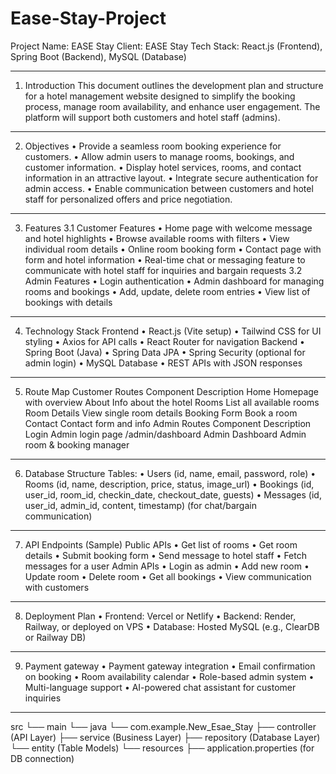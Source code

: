 # Ease-Stay-Project

Project Name: EASE Stay
Client: EASE Stay
Tech Stack: React.js (Frontend), Spring Boot (Backend), MySQL (Database)
________________________________________
1. Introduction
This document outlines the development plan and structure for a hotel management website designed to simplify the booking process, manage room availability, and enhance user engagement. The platform will support both customers and hotel staff (admins).
________________________________________
2. Objectives
•	Provide a seamless room booking experience for customers.
•	Allow admin users to manage rooms, bookings, and customer information.
•	Display hotel services, rooms, and contact information in an attractive layout.
•	Integrate secure authentication for admin access.
•	Enable communication between customers and hotel staff for personalized offers and price negotiation.
________________________________________
3. Features
3.1 Customer Features
•	Home page with welcome message and hotel highlights
•	Browse available rooms with filters
•	View individual room details
•	Online room booking form
•	Contact page with form and hotel information
•	Real-time chat or messaging feature to communicate with hotel staff for inquiries and bargain requests
3.2 Admin Features
•	Login authentication
•	Admin dashboard for managing rooms and bookings
•	Add, update, delete room entries
•	View list of bookings with details
________________________________________
4. Technology Stack
Frontend
•	React.js (Vite setup)
•	Tailwind CSS for UI styling
•	Axios for API calls
•	React Router for navigation
Backend
•	Spring Boot (Java)
•	Spring Data JPA
•	Spring Security (optional for admin login)
•	MySQL Database
•	REST APIs with JSON responses
________________________________________
5. Route Map
Customer Routes
	Component	Description
Home	                   Homepage with overview
About	                        Info about the hotel
	Rooms	List all available rooms
	Room Details	 View single room details
	Booking Form                   	Book a room
	Contact	Contact form and info
Admin Routes
Component	Description
Login	Admin login page
/admin/dashboard	Admin Dashboard	Admin room & booking manager
________________________________________
6. Database Structure
Tables:
•	Users (id, name, email, password, role)
•	Rooms (id, name, description, price, status, image_url)
•	Bookings (id, user_id, room_id, checkin_date, checkout_date, guests)
•	Messages (id, user_id, admin_id, content, timestamp) (for chat/bargain communication)
________________________________________
7. API Endpoints (Sample)
Public APIs
•	Get list of rooms
•	Get room details
•	Submit booking form
•	Send message to hotel staff
•	Fetch messages for a user
Admin APIs
•	Login as admin
•	Add new room
•	Update room
•	Delete room
•	Get all bookings
•	View communication with customers
________________________________________
8. Deployment Plan
•	Frontend: Vercel or Netlify
•	Backend: Render, Railway, or deployed on VPS
•	Database: Hosted MySQL (e.g., ClearDB or Railway DB)
________________________________________
9. Payment gateway
•	Payment gateway integration
•	Email confirmation on booking
•	Room availability calendar
•	Role-based admin system
•	Multi-language support
•	AI-powered chat assistant for customer inquiries
________________________________________
src
└── main
    └── java
        └── com.example.New_Esae_Stay
            ├── controller   (API Layer)
            ├── service       (Business Layer)
            ├── repository    (Database Layer)
            └── entity        (Table Models)
    └── resources
        ├── application.properties (for DB connection)


